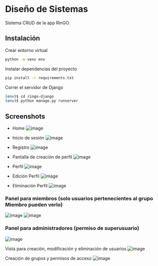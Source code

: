 # Diseño de Sistemas

Sistema CRUD de la app RinGO.

## Instalación

Crear entorno virtual
```bash
python -m venv env
```
Instalar dependencias del proyecto

```bash
pip install -r requirements.txt
```

Correr el servidor de Django

```bash
(env)$ cd ringo-django
(env)$ python manage.py runserver
```

## Screenshots

- Home
     ![image](https://github.com/user-attachments/assets/37643e18-04a0-4e88-849e-59d02ae23813)

- Inicio de sesión
   ![image](https://github.com/user-attachments/assets/21c0028c-d7f6-4141-939a-2b6b856d6341)

- Registro
   ![image](https://github.com/user-attachments/assets/a5312ae2-d944-4fbc-b921-13b56044a78a)

- Pantalla de creación de perfil
   ![image](https://github.com/user-attachments/assets/b2a2b150-d1e8-4061-b997-bae8373dd9b7)

- Perfil
   ![image](https://github.com/user-attachments/assets/7e991385-fb0b-444f-b4a1-76abd192acaf)

- Edición Perfil
    ![image](https://github.com/user-attachments/assets/1f825b60-bd4e-4850-9928-3d50973231bf)

- Eliminación Perfil 
   ![image](https://github.com/user-attachments/assets/60a3fc38-a8aa-4466-8162-55f312171cf6)

### Panel para miembros (solo usuarios pertenecientes al grupo Miembro pueden verlo)
![image](https://github.com/user-attachments/assets/b1b28d81-0e2e-4343-a2ad-71a2dd57c6d9)
![image](https://github.com/user-attachments/assets/5eb819e8-1b62-4b0a-a3b3-911ca49315f9)

### Panel para administradores (permiso de superusuario)
   ![image](https://github.com/user-attachments/assets/14ef4833-3425-40b5-ae71-557e46a95786)

Vista para creación, modificación y eliminación de usuarios
   ![image](https://github.com/user-attachments/assets/f56defec-cc0e-4bc9-b81e-1fe7a0826eab)

Creación de grupos y permisos de acceso
  ![image](https://github.com/user-attachments/assets/1df8f264-6d3f-4953-8960-91226ecdc1cb)

    

  



  


  

